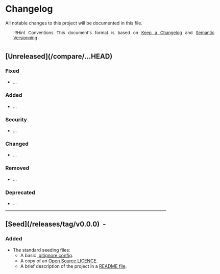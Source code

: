 <!-- markdownlint-disable MD024 -->
# Changelog
<!--
-------------------------------------------------------------------------------------------------------------------------------------
___  [   ]  INSTALLATION  CHECKLIST     __________________________________________
----------------------------------------------------------------------------------------------------------------------------

[   ]  COPY / MOVE the template to `/CHANGELOG.md` (at repo's root-level)

[   ]  REPLACE https://github.com/e2d2ipi/tmpl-local-project-holder to the actual repository's URL.
       There are 5 instances of it:
        [   ]  3x in the TEMPLATE section
        [   ]  1x in the [0.0.0] vesion
        [   ]  1x in the [Unreleasd] vesion

[   ]  UPDATE version [0.0.0] with the project's data
        [   ]  Set the <yyy-mm-dd> to TODAY's date
        [   ]  ADD / REMOVE / MODIFY  the version's description (e.g. specify the use license)

[   ]  DONE! Move this checklist at the bottom of this file (or deleting it)

-->
<!--
-------------------------------------------------------------------------------------------------------------------------------------
___  HEADER     _______________________________________________________________
---------------------------------------------------------------------------------------------------------------------------->

All notable changes to this project will be documented in this file.

<div style="min-width: 45em; font-size: normal; margin: 0 10% 5ex 5%;">
<div style="font-size: 95%; text-align: justify;">

!!!Hint Conventions
    This document's format is based on [Keep a Changelog](https://keepachangelog.com/en/1.0.0/)
    and [Semantic Versionning](https://semver.org/spec/v2.0.0.htmlspec/v2.0.0.html) .

</div></div>

<!--
-------------------------------------------------------------------------------------------------------------------------------------
___  TEMPLATE     _____________________________________________________________
-----------------------------------------------------------------------------------------------------------------------------

## [Unreleased](<repo-url>/compare/...HEAD)
## [<vers>](<repo-url>/releases/tag/<the-tag>) &nbsp;-&nbsp; <yyy-mm-dd>
## [<vers>](<repo-url>/compare/<to-that>...<this>) &nbsp;-&nbsp; <yyy-mm-dd>

### Added

- ...

### Changed

- ...

### Deprecated

- ...

### Removed

- ...

### Fixed

- ...

### Security

- ...

-->
<!--
-------------------------------------------------------------------------------------------------------------------------------------
___ CHANGELOG   ____________________________________________________________
-----------------------------------------------------------------------------------------------------------------------------
NEW  VERSION  CHECKLIST  (!!! Release Brsnch !!!)
´´´´´´´´´´´´´´´´´´´´´´´´´´´´´´´´´´´´´´´´´´´´´´´´´´´´´´´´´´´´´´´´´´´´´´´´
The first 3 steps below should be taken eright on the `develop` branch, right before  the `telease`
branch is created. If done on the `release` branch, then the changes should be merged back to
the `develop` branch asap (before  its changelog is updated with new entries, otherwise tconflicts
will occur when the `release` branch is merged back to the `develop` branch).

    [   ]  REPLACE [Unrelease] by the last release's next version

    [   ]  MODIFY the comparison settings from `...HEAD` to `<last-vers-tag>...<new-vers-tag>`

    [   ]  ADD today's date in the format YYYY-MM-DD

    [   ]  REPLACE [Unrelease] by the last release's next version

The step below finalizes the release's changelog. It should be the last commit on the `release`
branch before the final merge happens.

    [   ]  MODIFY the comparison settings from `...HEAD` to `<last-vers-tag>...<new-vers-zag>`

-->

## [Unreleased](<repo-url>/compare/...HEAD)

### Fixed

- ...

### Added

- ...

### Security

- ...

### Changed

- ...

### Removed

- ...

### Deprecated

- ...

-------------------------------------------------------------------------------------------------------------------------------------

## [Seed](<repo-url>/releases/tag/v0.0.0) &nbsp;-&nbsp; <yyy-mm-dd>

### Added

- The standard seeding files:
  - A basic [.gitignore config](/.gitignore).
  - A copy of an [Open Source LICENCE](/LICENSE).
  - A brief description of the project in a [README file](/README.md).

<!-- markdownlint-disable MD024 -->
